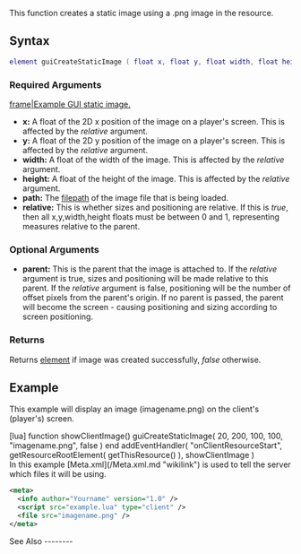 This function creates a static image using a .png image in the resource.

Syntax
------

``` lua
element guiCreateStaticImage ( float x, float y, float width, float height, string path, bool relative, [element parent = nil] )
```

### Required Arguments

[frame|Example GUI static image.](/Image:gui-staticimage.png.md "wikilink")

-   **x:** A float of the 2D x position of the image on a player's screen. This is affected by the *relative* argument.
-   **y:** A float of the 2D y position of the image on a player's screen. This is affected by the *relative* argument.
-   **width:** A float of the width of the image. This is affected by the *relative* argument.
-   **height:** A float of the height of the image. This is affected by the *relative* argument.
-   **path:** The [filepath](/filepath.md "wikilink") of the image file that is being loaded.
-   **relative:** This is whether sizes and positioning are relative. If this is *true*, then all x,y,width,height floats must be between 0 and 1, representing measures relative to the parent.

### Optional Arguments

-   **parent:** This is the parent that the image is attached to. If the *relative* argument is true, sizes and positioning will be made relative to this parent. If the *relative* argument is false, positioning will be the number of offset pixels from the parent's origin. If no parent is passed, the parent will become the screen - causing positioning and sizing according to screen positioning.

### Returns

Returns [element](/element.md "wikilink") if image was created successfully, *false* otherwise.

Example
-------

This example will display an image (imagename.png) on the client's (player's) screen.

<section name="Client-side script (example.lua)" class="client" show="true">
    [lua]
    function showClientImage()
       guiCreateStaticImage( 20, 200, 100, 100, "imagename.png", false )
    end
    addEventHandler( "onClientResourceStart", getResourceRootElement( getThisResource() ), showClientImage )

</section>
<section name="meta.xml" class="server" show="true">
In this example [Meta.xml](/Meta.xml.md "wikilink") is used to tell the server which files it will be using.

``` xml
<meta>
  <info author="Yourname" version="1.0" />
  <script src="example.lua" type="client" />
  <file src="imagename.png" />
</meta>
```

</section>
See Also
--------
